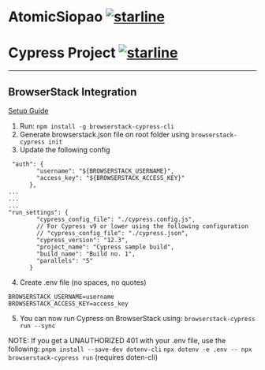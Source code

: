 # AtomicSiopao [![starline](https://starlines.qoo.monster/assets/AtomicSiopao)](https://github.com/AtomicSiopao)

# Cypress Project [![starline](https://starlines.qoo.monster/assets/AtomicSiopao/cypress-projects)](https://github.com/AtomicSiopao/cypress-projects)

---

## BrowserStack Integration

[Setup Guide](https://automate.browserstack.com/qig/integrate-test-suite-step)

1. Run: `npm install -g browserstack-cypress-cli`
2. Generate browserstack.json file on root folder using `browserstack-cypress init`
3. Update the following config
```
 "auth": {
        "username": "${BROWSERSTACK_USERNAME}",
        "access_key": "${BROWSERSTACK_ACCESS_KEY}"
      },
...
...
...
"run_settings": {
        "cypress_config_file": "./cypress.config.js",
        // For Cypress v9 or lower using the following configuration
        // "cypress_config_file": "./cypress.json",
        "cypress_version": "12.3",
        "project_name": "Cypress sample build",
        "build_name": "Build no. 1",
        "parallels": "5"
      }
```
4. Create .env file (no spaces, no quotes)
```
BROWSERSTACK_USERNAME=username
BROWSERSTACK_ACCESS_KEY=access_key 
```

5. You can now run Cypress on BrowserStack using: `browserstack-cypress run --sync`

NOTE: If you get a UNAUTHORIZED 401 with your .env file, use the following:
`pnpm install --save-dev dotenv-cli`
`npx dotenv -e .env -- npx browserstack-cypress run` (requires doten-cli)
